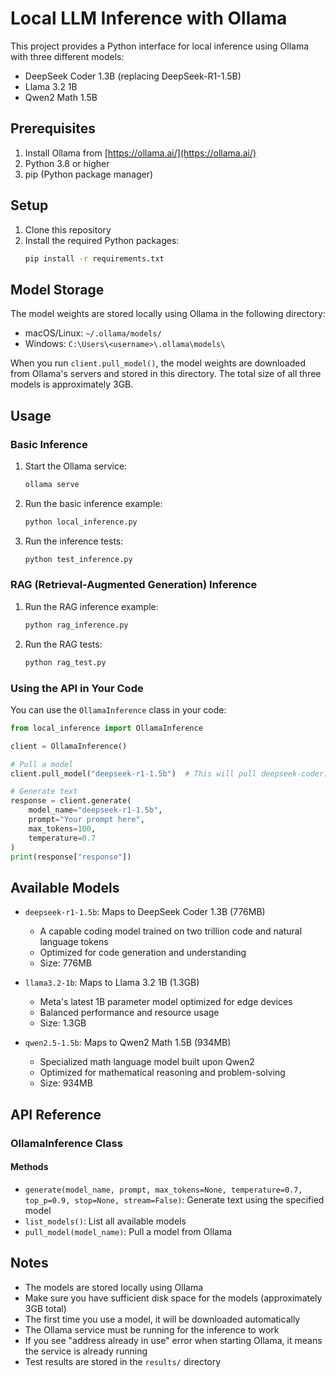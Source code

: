 # Local LLM Inference with Ollama

This project provides a Python interface for local inference using Ollama with three different models:
- DeepSeek Coder 1.3B (replacing DeepSeek-R1-1.5B)
- Llama 3.2 1B
- Qwen2 Math 1.5B

## Prerequisites

1. Install Ollama from [https://ollama.ai/](https://ollama.ai/)
2. Python 3.8 or higher
3. pip (Python package manager)

## Setup

1. Clone this repository
2. Install the required Python packages:
   ```bash
   pip install -r requirements.txt
   ```

## Model Storage

The model weights are stored locally using Ollama in the following directory:
- macOS/Linux: `~/.ollama/models/`
- Windows: `C:\Users\<username>\.ollama\models\`

When you run `client.pull_model()`, the model weights are downloaded from Ollama's servers and stored in this directory. The total size of all three models is approximately 3GB.

## Usage

### Basic Inference

1. Start the Ollama service:
   ```bash
   ollama serve
   ```

2. Run the basic inference example:
   ```bash
   python local_inference.py
   ```

3. Run the inference tests:
   ```bash
   python test_inference.py
   ```

### RAG (Retrieval-Augmented Generation) Inference

1. Run the RAG inference example:
   ```bash
   python rag_inference.py
   ```

2. Run the RAG tests:
   ```bash
   python rag_test.py
   ```

### Using the API in Your Code

You can use the `OllamaInference` class in your code:

```python
from local_inference import OllamaInference

client = OllamaInference()

# Pull a model
client.pull_model("deepseek-r1-1.5b")  # This will pull deepseek-coder:1.3b

# Generate text
response = client.generate(
    model_name="deepseek-r1-1.5b",
    prompt="Your prompt here",
    max_tokens=100,
    temperature=0.7
)
print(response["response"])
```

## Available Models

- `deepseek-r1-1.5b`: Maps to DeepSeek Coder 1.3B (776MB)
  - A capable coding model trained on two trillion code and natural language tokens
  - Optimized for code generation and understanding
  - Size: 776MB

- `llama3.2-1b`: Maps to Llama 3.2 1B (1.3GB)
  - Meta's latest 1B parameter model optimized for edge devices
  - Balanced performance and resource usage
  - Size: 1.3GB

- `qwen2.5-1.5b`: Maps to Qwen2 Math 1.5B (934MB)
  - Specialized math language model built upon Qwen2
  - Optimized for mathematical reasoning and problem-solving
  - Size: 934MB

## API Reference

### OllamaInference Class

#### Methods

- `generate(model_name, prompt, max_tokens=None, temperature=0.7, top_p=0.9, stop=None, stream=False)`: Generate text using the specified model
- `list_models()`: List all available models
- `pull_model(model_name)`: Pull a model from Ollama

## Notes

- The models are stored locally using Ollama
- Make sure you have sufficient disk space for the models (approximately 3GB total)
- The first time you use a model, it will be downloaded automatically
- The Ollama service must be running for the inference to work
- If you see "address already in use" error when starting Ollama, it means the service is already running
- Test results are stored in the `results/` directory 